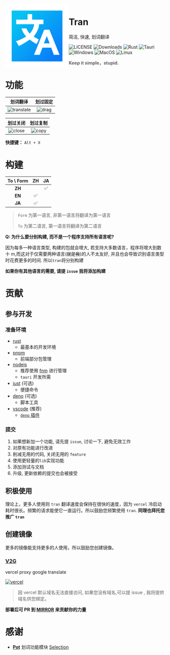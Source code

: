 <img width="200px" src="public/icon.png" align="left"/>

# Tran

简洁, 快速, 划词翻译

![LICENSE](https://img.shields.io/github/license/borber/tran?color=%2398cbed&logo=rust&style=for-the-badge)
![Downloads](https://img.shields.io/github/downloads/Borber/tran/total.svg?style=for-the-badge&color=82E0AA&logo=github)
![Rust](https://img.shields.io/badge/-Rust-orange?logo=rust&style=for-the-badge&logoColor=white)
![Tauri](https://img.shields.io/badge/Tauri-blue?logo=tauri&color=1B1B1D&style=for-the-badge)
![Windows](https://img.shields.io/badge/-Windows-blue?logo=windows&style=for-the-badge&logoColor=white)
![MacOS](https://img.shields.io/badge/-macOS-black?&logo=apple&style=for-the-badge&logoColor=white)
![Linux](https://img.shields.io/badge/-Linux-yellow?logo=linux&style=for-the-badge&logoColor=white)

> **Keep it simple，stupid.**

# 功能

|                                       划词翻译                                       |                                  划过固定                                  |
| :----------------------------------------------------------------------------------: | :------------------------------------------------------------------------: |
| ![translate](https://fastly.jsdelivr.net/gh/Borber/PublicPic1/tran/v1/translate.gif) | ![drag](https://fastly.jsdelivr.net/gh/Borber/PublicPic1/tran/v1/drag.gif) |

|                                   划过关闭                                   |                                  划过复制                                  |
| :--------------------------------------------------------------------------: | :------------------------------------------------------------------------: |
| ![close](https://fastly.jsdelivr.net/gh/Borber/PublicPic1/tran/v1/close.gif) | ![copy](https://fastly.jsdelivr.net/gh/Borber/PublicPic1/tran/v1/copy.gif) |

**快捷键：** `Alt + X`

# 构建

<div align="center">

| **To \ Form** | **ZH** | **JA** |
| :-----------: | :----: | :----: |
|    **ZH**     |        |   ✅   |
|    **EN**     |   ✅   |        |
|    **JA**     |   ✅   |        |

</div>

> `Form` 为第一语言, 非第一语言将翻译为第一语言
>
> `To` 为第二语言, 第一语言将翻译为第二语言

**Q: 为什么要分别构建, 而不是一个程序支持所有语言呢?**

因为每多一种语言类型, 构建的包就会增大, 若支持大多数语言，程序将增大到数十 m,而这对于仅需要两种语言(~~就是我~~)的人不太友好, 并且也会导致识别语言类型时花费更多的时间. 所以`tran`将分别构建

**如果你有其他语言的需要, 请提 `issue` 我将添加构建**

# 贡献

## 参与开发

### 准备环境

-   [rust](https://www.rust-lang.org/tools/install)
    -   最基本的开发环境
-   [pnpm](https://pnpm.io/installation)
    -   前端部分包管理
-   [nodejs](https://nodejs.org/)
    -   推荐使用 [fnm](https://github.com/Schniz/fnm) 进行管理
    -   `tauri` 开发所需
-   [just](https://github.com/casey/just) (可选)
    -   便捷命令
-   [deno](https://docs.deno.com/runtime/manual/getting_started/installation) (可选)
    -   脚本工具
-   [vscode](https://code.visualstudio.com/) (推荐)
    -   [`deno` 插件](https://marketplace.visualstudio.com/items?itemName=denoland.vscode-deno)

### 提交

1. 如果想新加一个功能, 请先提 `issue`, 讨论一下, 避免无效工作
2. 对原有功能进行改进
3. 削减无用的代码, 关闭无用的 `feature`
4. 使用更轻量的`lib`实现功能
5. 添加测试与文档
6. 升级, 更新依赖的提交也会被接受

## 积极使用

理论上，更多人使用则 `tran` 翻译速度会保持在很快的速度，因为 `vercel` 冷启动耗时很长。频繁的请求能使它一直运行。所以鼓励您频繁使用 `tran`. **同理也拜托您推广 `tran`**

## 创建镜像

更多的镜像能支持更多的人使用，所以鼓励您创建镜像。

### [V2G](https://github.com/Borber/v2g)

vercel proxy google translate

[![vercel](https://vercel.com/button)](https://vercel.com/import/project?template=https://github.com/Borber/v2g)

> 因 vercel 默认域名无法直接访问, 如果您没有域名,可以提 issue , 我将提供域名供您绑定。

**部署后可 PR 到 [MIRROR](https://github.com/Borber/tran/blob/master/resource/mirror.json) 来贡献你的力量**

# 感谢

-   **[Pot](https://github.com/pot-app/pot-desktop)** 划词功能模块 [Selection](https://github.com/pot-app/Selection)
